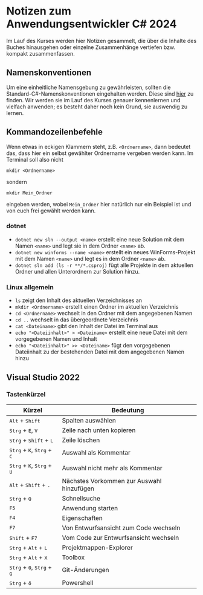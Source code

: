 # Notizen zum Anwendungsentwickler C# 2024
Im Lauf des Kurses werden hier Notizen gesammelt, die über die Inhalte des Buches hinausgehen oder einzelne Zusammenhänge vertiefen bzw. kompakt zusammenfassen.

## Namenskonventionen
Um eine einheitliche Namensgebung zu gewährleisten, sollten die Standard-C#-Namenskonventionen eingehalten werden. Diese sind [hier](https://learn.microsoft.com/de-de/dotnet/csharp/fundamentals/coding-style/identifier-names#naming-conventions) zu finden. Wir werden sie im Lauf des Kurses  genauer kennenlernen und vielfach anwenden; es besteht daher noch kein Grund, sie auswendig zu lernen.

## Kommandozeilenbefehle
Wenn etwas in eckigen Klammern steht, z.B. `<Ordnername>`, dann bedeutet das, dass hier ein selbst gewählter Ordnername vergeben werden kann. Im Terminal soll also 
nicht 
```
mkdir <Ordnername>
```
sondern 
```
mkdir Mein_Ordner
```
eingeben werden, wobei `Mein_Ordner` hier natürlich nur ein Beispiel ist und von euch frei gewählt werden kann.

### dotnet
- `dotnet new sln --output <name>` erstellt eine neue Solution mit dem Namen `<name>` und legt sie in dem Ordner `<name>` ab.
- `dotnet new winforms --name <name>` erstellt ein neues WinForms-Projekt mit dem Namen `<name>` und legt es in dem Ordner `<name>` ab.
- `dotnet sln add (ls -r **/*.csproj)` fügt alle Projekte in dem aktuellen Ordner und allen Unterordnern zur Solution hinzu.

### Linux allgemein
- `ls` zeigt den Inhalt des aktuellen Verzeichnisses an
- `mkdir <Ordnername>` erstellt einen Ordner im aktuellen Verzeichnis
- `cd <Ordnername>` wechselt in den Ordner mit dem angegebenen Namen
- `cd ..` wechselt in das übergeordnete Verzeichnis
- `cat <Dateiname>` gibt den Inhalt der Datei im Terminal aus
- `echo "<Dateiinhalt>" > <Dateiname>` erstellt eine neue Datei mit dem vorgegebenen Namen und Inhalt
- `echo "<Dateiinhalt>" >> <Dateiname>` fügt den vorgegebenen Dateiinhalt zu der bestehenden Datei mit dem angegebenen Namen hinzu

## Visual Studio 2022
### Tastenkürzel
| Kürzel | Bedeutung |
|-|-|
|<kbd>Alt</kbd> + <kbd>Shift</kbd>| Spalten auswählen |
|<kbd>Strg</kbd> + <kbd>E</kbd>, <kbd>V</kbd> | Zeile nach unten kopieren |
|<kbd>Strg</kbd> + <kbd>Shift</kbd> + <kbd>L</kbd>| Zeile löschen |
|<kbd>Strg</kbd> + <kbd>K</kbd>, <kbd>Strg</kbd> + <kbd>C</kbd>| Auswahl als Kommentar |
|<kbd>Strg</kbd> + <kbd>K</kbd>, <kbd>Strg</kbd> + <kbd>U</kbd>| Auswahl nicht mehr als Kommentar |
|<kbd>Alt</kbd> + <kbd>Shift</kbd> + <kbd>.</kbd>| Nächstes Vorkommen zur Auswahl hinzufügen |
|<kbd>Strg</kbd> + <kbd>Q</kbd> | Schnellsuche |
|<kbd>F5</kbd>| Anwendung starten |
|<kbd>F4</kbd>| Eigenschaften |
|<kbd>F7</kbd>| Von Entwurfsansicht zum Code wechseln |
|<kbd>Shift</kbd> + <kbd>F7</kbd>| Vom Code zur Entwurfsansicht wechseln |
|<kbd>Strg</kbd> + <kbd>Alt</kbd> + <kbd>L</kbd>| Projektmappen-Explorer |
|<kbd>Strg</kbd> + <kbd>Alt</kbd> + <kbd>X</kbd>| Toolbox |
|<kbd>Strg</kbd> + <kbd>0</kbd>, <kbd>Strg</kbd> + <kbd>G</kbd>| Git-Änderungen |
|<kbd>Strg</kbd> + <kbd>ö</kbd>| Powershell |
